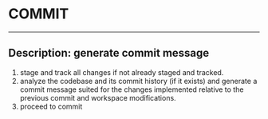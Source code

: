 # COMMIT

---------------------------------------------------
Description: generate commit message
---------------------------------------------------

1. stage and track all changes if not already staged and tracked. 
2. analyze the codebase and its commit history (if it exists) and generate a commit message suited for the changes implemented relative to the previous commit and workspace modifications.
3. proceed to commit